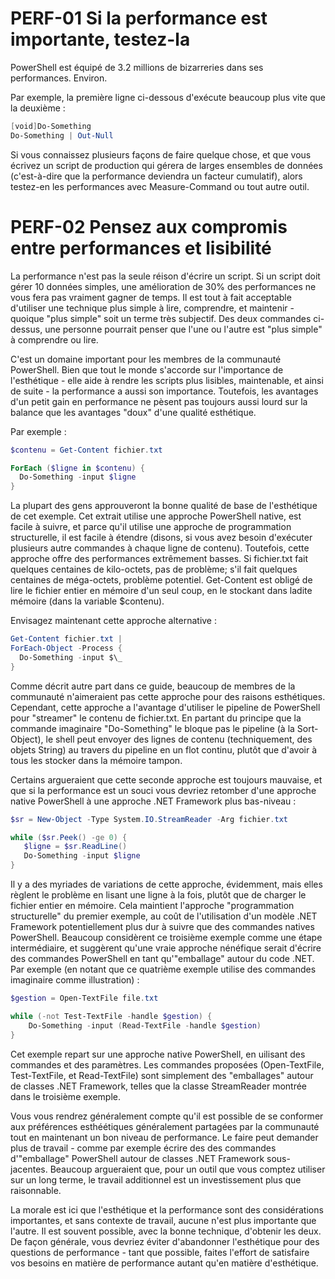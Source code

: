 # PERF-01 Si la performance est importante, testez-la

PowerShell est équipé de 3.2 millions de bizarreries dans ses performances. Environ.

Par exemple, la première ligne ci-dessous d'exécute beaucoup plus vite que la deuxième :

```PowerShell
[void]Do-Something
Do-Something | Out-Null
```

Si vous connaissez plusieurs façons de faire quelque chose, et que vous écrivez un script de production qui gérera de larges ensembles de données (c'est-à-dire que la performance deviendra un facteur cumulatif), alors testez-en les performances avec Measure-Command ou tout autre outil.

# PERF-02 Pensez aux compromis entre performances et lisibilité

La performance n'est pas la seule réison d'écrire un script. Si un script doit gérer 10 données simples, une amélioration de 30% des performances ne vous fera pas vraiment gagner de temps. Il est tout à fait acceptable d'utiliser une technique plus simple à lire, comprendre, et maintenir - quoique "plus simple" soit un terme très subjectif. Des deux commandes ci-dessus, une personne pourrait penser que l'une ou l'autre est "plus simple" à comprendre ou lire.

C'est un domaine important pour les membres de la communauté PowerShell. Bien que tout le monde s'accorde sur l'importance de l'esthétique - elle aide à rendre les scripts plus lisibles, maintenable, et ainsi de suite - la performance a aussi son importance. Toutefois, les avantages d'un petit gain en performance ne pèsent pas toujours aussi lourd sur la balance que les avantages "doux" d'une qualité esthétique.

Par exemple :

```PowerShell
$contenu = Get-Content fichier.txt

ForEach ($ligne in $contenu) {
  Do-Something -input $ligne
}
```

La plupart des gens approuveront la bonne qualité de base de l'esthétique de cet exemple. Cet extrait utilise une approche PowerShell native, est facile à suivre, et parce qu'il utilise une approche de programmation structurelle, il est facile à étendre (disons, si vous avez besoin d'exécuter plusieurs autre commandes à chaque ligne de contenu). Toutefois, cette approche offre des performances extrêmement basses. Si fichier.txt fait quelques centaines de kilo-octets, pas de problème; s'il fait quelques centaines de méga-octets, problème potentiel. Get-Content est obligé de lire le fichier entier en mémoire d'un seul coup, en le stockant dans ladite mémoire (dans la variable $contenu).

Envisagez maintenant cette approche alternative :

```PowerShell
Get-Content fichier.txt |
ForEach-Object -Process {
  Do-Something -input $\_
}
```

Comme décrit autre part dans ce guide, beaucoup de membres de la communauté n'aimeraient pas cette approche pour des raisons esthétiques. Cependant, cette approche a l'avantage d'utiliser le pipeline de PowerShell pour "streamer" le contenu de fichier.txt. En partant du principe que la commande imaginaire "Do-Something" le bloque pas le pipeline (à la Sort-Object), le shell peut envoyer des lignes de contenu (techniquement, des objets String) au travers du pipeline en un flot continu, plutôt que d'avoir à tous les stocker dans la mémoire tampon.

Certains argueraient que cette seconde approche est toujours mauvaise, et que si la performance est un souci vous devriez retomber d'une approche native PowerShell à une approche .NET Framework plus bas-niveau :

```PowerShell
$sr = New-Object -Type System.IO.StreamReader -Arg fichier.txt

while ($sr.Peek() -ge 0) {
   $ligne = $sr.ReadLine()
   Do-Something -input $ligne
}
```

Il y a des myriades de variations de cette approche, évidemment, mais elles règlent le problème en lisant une ligne à la fois, plutôt que de charger le fichier entier en mémoire. Cela maintient l'approche "programmation structurelle" du premier exemple, au coût de l'utilisation d'un modèle .NET Framework potentiellement plus dur à suivre que des commandes natives PowerShell. Beaucoup considèrent ce troisième exemple comme une étape intermédiaire, et suggèrent qu'une vraie approche nénéfique serait d'écrire des commandes PowerShell en tant qu'"emballage" autour du code .NET. Par exemple (en notant que ce quatrième exemple utilise des commandes imaginaire comme illustration) :


```PowerShell
$gestion = Open-TextFile file.txt

while (-not Test-TextFile -handle $gestion) {
    Do-Something -input (Read-TextFile -handle $gestion)
}
```

Cet exemple repart sur une approche native PowerShell, en uilisant des commandes et des paramètres. Les commandes proposées (Open-TextFile, Test-TextFile, et Read-TextFile) sont simplement des "emballages" autour de classes .NET Framework, telles que la classe StreamReader montrée dans le troisième exemple.

Vous vous rendrez généralement compte qu'il est possible de se conformer aux préférences esthéétiques généralement partagées par la communauté tout en maintenant un bon niveau de performance. Le faire peut demander plus de travail - comme par exemple écrire des des commandes d'"emballage" PowerShell autour de classes .NET Framework sous-jacentes. Beaucoup argueraient que, pour un outil que vous comptez utiliser sur un long terme, le travail additionnel est un investissement plus que raisonnable.

La morale est ici que l'esthétique et la performance sont des considérations importantes, et sans contexte de travail, aucune n'est plus importante que l'autre. Il est souvent possible, avec la bonne technique, d'obtenir les deux. De façon générale, vous devriez éviter d'abandonner l'esthétique pour des questions de performance - tant que possible, faites l'effort de satisfaire vos besoins en matière de performance autant qu'en matière d'esthétique.
